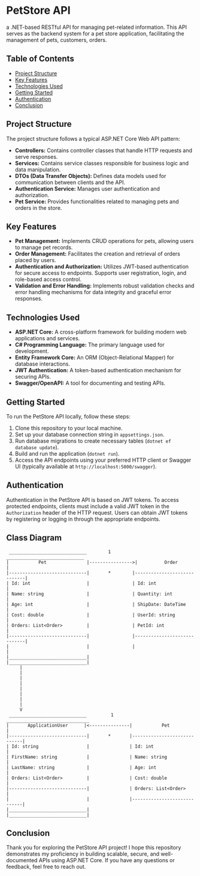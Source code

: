 # PetStore API

a .NET-based RESTful API for managing pet-related information. This API serves as the backend system for a pet store application, facilitating the management of pets, customers, orders.

## Table of Contents

- [Project Structure](#project-structure)
- [Key Features](#key-features)
- [Technologies Used](#technologies-used)
- [Getting Started](#getting-started)
- [Authentication](#authentication)
- [Conclusion](#conclusion)

## Project Structure

The project structure follows a typical ASP.NET Core Web API pattern:

- **Controllers:** Contains controller classes that handle HTTP requests and serve responses.
- **Services:** Contains service classes responsible for business logic and data manipulation.
- **DTOs (Data Transfer Objects):** Defines data models used for communication between clients and the API.
- **Authentication Service:** Manages user authentication and authorization.
- **Pet Service:** Provides functionalities related to managing pets and orders in the store.

## Key Features

- **Pet Management:** Implements CRUD operations for pets, allowing users to manage pet records.
- **Order Management:** Facilitates the creation and retrieval of orders placed by users.
- **Authentication and Authorization:** Utilizes JWT-based authentication for secure access to endpoints. Supports user registration, login, and role-based access control.
- **Validation and Error Handling:** Implements robust validation checks and error handling mechanisms for data integrity and graceful error responses.

## Technologies Used

- **ASP.NET Core:** A cross-platform framework for building modern web applications and services.
- **C# Programming Language:** The primary language used for development.
- **Entity Framework Core:** An ORM (Object-Relational Mapper) for database interactions.
- **JWT Authentication:** A token-based authentication mechanism for securing APIs.
- **Swagger/OpenAPI:** A tool for documenting and testing APIs.

## Getting Started

To run the PetStore API locally, follow these steps:

1. Clone this repository to your local machine.
2. Set up your database connection string in `appsettings.json`.
3. Run database migrations to create necessary tables (`dotnet ef database update`).
4. Build and run the application (`dotnet run`).
5. Access the API endpoints using your preferred HTTP client or Swagger UI (typically available at `http://localhost:5000/swagger`).

## Authentication

Authentication in the PetStore API is based on JWT tokens. To access protected endpoints, clients must include a valid JWT token in the `Authorization` header of the HTTP request. Users can obtain JWT tokens by registering or logging in through the appropriate endpoints.

## Class Diagram

```plaintext
 _____________________________        1           _____________________________
|           Pet               |---------------->|          Order              |
|-----------------------------|       *        |-----------------------------|
| Id: int                     |                | Id: int                     |
| Name: string                |                | Quantity: int               |
| Age: int                    |                | ShipDate: DateTime          |
| Cost: double                |                | UserId: string              |
| Orders: List<Order>         |                | PetId: int                  |
|-----------------------------|                |-----------------------------|
|                             |                |                             |
|_____________________________|                |_____________________________|
     |
     |
     |
     |
     |
     |
     |
     |
     V
 _____________________________         1        _______________________________
|       ApplicationUser      |<---------------|           Pet                 |
|-----------------------------|       *       |-----------------------------|
| Id: string                  |               | Id: int                     |
| FirstName: string           |               | Name: string                |
| LastName: string            |               | Age: int                    |
| Orders: List<Order>         |               | Cost: double                |
|-----------------------------|               | Orders: List<Order>         |
|                             |               |-----------------------------|
|_____________________________|               |_____________________________|
```

## Conclusion

Thank you for exploring the PetStore API project! I hope this repository demonstrates my proficiency in building scalable, secure, and well-documented APIs using ASP.NET Core. If you have any questions or feedback, feel free to reach out.
